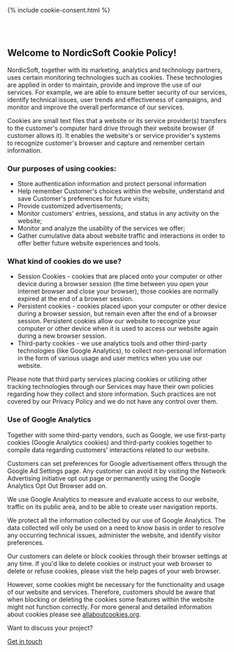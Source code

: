 {% include cookie-consent.html %}
<section class="cookie-policy">
    <div class="container">
    <br>
    <br>
                    <h2>
                        Welcome to NordicSoft Cookie Policy!
                    </h2>
                    <p>NordicSoft, together with its marketing, analytics and technology partners, uses certain monitoring technologies such as cookies. These technologies are applied in order to maintain, provide and improve the use of our services.  For example, we are able to ensure better security of our services, identify technical issues, user trends and effectiveness of campaigns, and monitor and improve the overall performance of our services.</p>
                    <p>Cookies are small text files that a website or its service provider(s) transfers to the customer's computer hard drive through their website browser (if customer allows it). It enables the website's or service provider's systems to recognize customer's browser and capture and remember certain information.</p>
                    <h3>Our purposes of using cookies:</h3>
                    <ul>
                        <li>Store authentication information and protect personal information</li>
                        <li>Help remember Customer's choices within the website, understand and save Customer's preferences for future visits;</li>
                        <li>Provide customized advertisements;</li>
                        <li>Monitor customers' entries, sessions, and status in any activity on the website;</li>
                        <li>Monitor and analyze the usability of the services we offer;</li>
                        <li>Gather cumulative data about website traffic and interactions in order to offer better future website experiences and tools.</li>
                    </ul>
                    <h3>What kind of cookies do we use?</h3>
                    <ul>
                        <li>Session Cookies - cookies that are placed onto your computer or other device during a browser session (the time between you open your internet browser and close your browser), those cookies are normally expired at the end of a browser session.</li>
                        <li>Persistent cookies - cookies placed upon your computer or other device during a browser session, but remain even after the end of a browser session. Persistent cookies allow our website to recognize your computer or other device when it is used to access our website again during a new browser session.</li>
                        <li>Third-party cookies - we use analytics tools and other third-party technologies (like Google Analytics), to collect non-personal information in the form of various usage and user metrics when you use our website.</li>
                    </ul>
                    <p>Please note that third party services placing cookies or utilizing other tracking technologies through our Services may have their own policies regarding how they collect and store information. Such practices are not covered by our Privacy Policy and we do not have any control over them. </p>
                    <h3>Use of Google Analytics</h3>
                    <p>Together with some third-party vendors, such as Google, we use first-party cookies (Google Analytics cookies) and third-party cookies together to compile data regarding customers' interactions related to our website.</p>
                    <p>Customers can set preferences for Google advertisement offers through the Google Ad Settings page. Any customer can avoid it by visiting the Network Advertising initiative opt out page or permanently using the Google Analytics Opt Out Browser add on.</p>
                    <p>We use Google Analytics to measure and evaluate access to our website, traffic on its public area, and to be able to create user navigation reports.</p>
                    <p>We protect all the information collected by our use of Google Analytics. The data collected will only be used on a need to know basis in order to resolve any occurring technical issues, administer the website, and identify visitor preferences.</p>
                    <p>Our customers can delete or block cookies through their browser settings at any time. If you'd like to delete cookies or instruct your web browser to delete or refuse cookies, please visit the help pages of your web browser.</p>
                    <p>However, some cookies might be necessary for the functionality and usage of our website and services. Therefore, customers should be aware that when blocking or deleting the cookies some features within the website might not function correctly. For more general and detailed information about cookies please see <a class="text-primary" href="http://www.allaboutcookies.org/" title="all about cookies" rel="noopener noreferrer nofollow" target="_blank">allaboutcookies.org</a>.</p>
    </div> 
</section>
<section id="get-in-touch-cookie">
  <div class="container">
    <p>Want to discuss your project?</p>
    <a class="get-in-touch-link" href="{{ site.baseurl }}/contact">Get in touch</a>
  </div>
</section>
